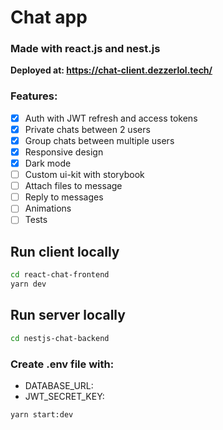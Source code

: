 # Chat app
### Made with react.js and nest.js
<b> Deployed at: https://chat-client.dezzerlol.tech/ </b>

### Features:
- [x] Auth with JWT refresh and access tokens
- [x] Private chats between 2 users
- [x] Group chats between multiple users
- [x] Responsive design
- [x] Dark mode 
- [ ] Custom ui-kit with storybook
- [ ] Attach files to message
- [ ] Reply to messages
- [ ] Animations
- [ ] Tests

## Run client locally

```bash
cd react-chat-frontend
yarn dev
```

## Run server locally

```bash
cd nestjs-chat-backend
```

### Create .env file with:
 - DATABASE_URL:
 - JWT_SECRET_KEY:

```bash
yarn start:dev
```